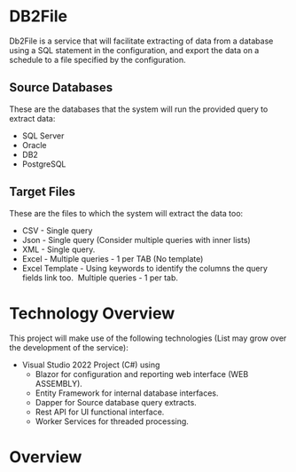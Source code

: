 # DB2File

Db2File is a service that will facilitate extracting of data from a database using a SQL statement in the configuration, and export the data on a schedule to a file specified by the configuration.

## Source Databases

These are the databases that the system will run the provided query to extract data:

- SQL Server
- Oracle
- DB2
- PostgreSQL

## Target Files

These are the files to which the system will extract the data too:

- CSV - Single query
- Json - Single query (Consider multiple queries with inner lists)
- XML - Single query.
- Excel - Multiple queries - 1 per TAB (No template)
- Excel Template - Using keywords to identify the columns the query fields link too.  Multiple queries - 1 per tab.

# Technology Overview

This project will make use of the following technologies (List may grow over the development of the service):

- Visual Studio 2022 Project (C#) using
  - Blazor for configuration and reporting web interface (WEB ASSEMBLY).
  - Entity Framework for internal database interfaces.
  - Dapper for Source database query extracts.
  - Rest API for UI functional interface.
  - Worker Services for threaded processing.

# Overview
